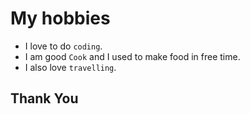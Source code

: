 # My hobbies

- I love to do `coding`.
- I am good `Cook` and I used to make food in free time.
- I also love `travelling`.

## Thank You

